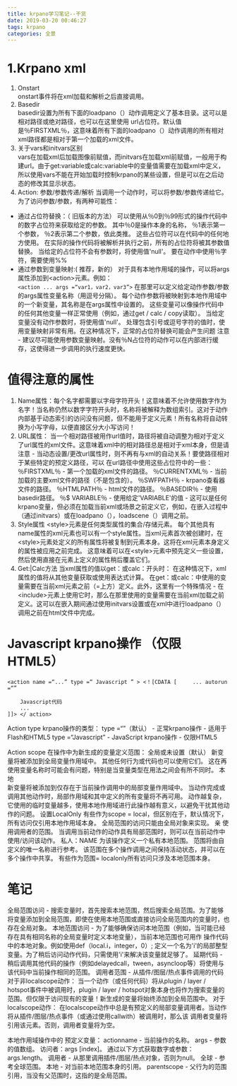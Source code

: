 ```yaml
---
title: krpano学习笔记--干货
date: 2019-03-20 00:46:27
tags: krpano
categories: 全景
---
```


# 1.Krpano xml
1.	Onstart  
onstart事件将在xml加载和解析之后直接调用。
2.	Basedir  
basedir设置为所有下面的loadpano（）动作调用定义了基本目录。这可以是相对路径或绝对路径，也可以在这里使用 url占位符。默认值是％FIRSTXML％，这意味着所有下面的loadpano（）动作调用的所有相对xml路径都是相对于第一个加载的xml文件。
3.	关于vars和initvars区别  
vars在加载xml后加载图像前赋值，而initvars在加载xml前赋值，一般用于构建url。由于get:variable或calc:variable中的变量值需要在加载xml中定义，所以使用vars不能在开始加载时控制krpano的某些设置，但是可以在之后动态的修改其显示状态。
4.	Action: 参数/参数传递/解析
当调用一个动作时，可以将参数/参数传递给它。
为了访问参数/参数，有两种可能性：
+ 通过占位符替换：（ 旧版本的方法）
	可以使用从％0到％99形式的操作代码中的数字占位符来获取给定的参数。
	其中％0是操作本身的名称， ％1表示第一个参数， ％2表示第二个参数，依此类推。
	这些占位符可以在代码中的任何地方使用。
	在实际的操作代码将被解析并执行之前，所有的占位符将被其参数值替换。
	当给定的占位符不会有参数时，将使用值'null'。
	要在动作中使用％字符，需要使用%%
+ 通过参数到变量映射:( 推荐，新的）
	对于具有本地作用域的操作，可以将args属性添加到<action\>元素。例如：  
	`<action ... args =“var1，var2，var3”>`
	在那里可以定义给定动作参数/参数的args属性变量名称（用逗号分隔）。
	每个动作参数将被映射到本地作用域中的一个新变量，其名称是在args属性中设置的。
	这些变量可以像操作代码中的任何其他变量一样正常使用（例如，通过get / calc / copy读取）。
	当给定变量没有动作参数时，将使用值'null'。
	处理包含引号或逗号字符的值时，使用变量映射非常有用。在这种情况下，正常的占位符替换可能会产生问题
	注意 - 建议尽可能使用参数变量映射。没有％N占位符的动作可以在内部进行缓存，这使得进一步调用的执行速度更快。

# 值得注意的属性
1.	Name属性：每个名字都需要以字母字符开头！这意味着不允许使用数字作为名字！当名称仍然以数字字符开头时，名称将被解释为数组索引。这对于动作内部基于动态索引的访问没有问题，但不能用于定义元素！所有名称将自动转换为小写字母，以便直接区分大小写访问！
2.	URL属性：
当一个相对路径被用作url值时，路径将被自动调整为相对于定义了url属性的xml文件。这意味着xml中的相对路径总是相对于xml本身，但是请注意 - 当动态设置/更改url属性时，则不再有与xml的自动关系！要使路径相对于某些特定的预定义路径，可以 在url路径中使用这些占位符中的一些：
％FIRSTXML％ - 第一个加载的xml文件的路径。
％CURRENTXML％ - 当前加载的主要xml文件的路径（不是包含的）。
％SWFPATH％ - krpano查看器文件的路径。
％HTMLPATH％ - html文件的路径。
％BASEDIR％ - 使用basedir路径。
％$ VARIABLE％ - 使用给定'VARIABLE'的值 - 这可以是任何krpano变量，但必须在加载当前xml或场景之前定义它，例如，在嵌入过程中（通过initvars）或在loadpano（），loadscene（）调用之前。
3.	Style属性
<style\>元素是任何类型属性的集合/存储元素。
每个其他具有name属性的xml元素也可以有一个style属性。当xml元素首次被创建时，在<style\>元素处定义的所有属性将被复制到元素本身。这将在xml元素本身定义的属性被应用之前完成。
这意味着可以在<style\>元素中预先定义一些设置，然后使用直接在元素上定义的属性稍后覆盖它们。
4.	Get:|Calc方法
当xml属性的值以get：或calc：开头时：
在这种情况下，xml属性的值将从其他变量获取或使用表达式计算。
在get：或calc：中使用的变量需要在当前xml元素之前（=上方）定义。此外，这里有一个特殊情况 - 在<include\>元素上使用它时，那么在那里使用的变量需要在当前xml加载之前定义。这可以在嵌入期间通过使用initvars设置或在xml中进行loadpano（）调用之前在html文件中完成。


# Javascript krpano操作 （仅限HTML5）
```
<action name =“...” type =“ Javascript ” > <！[CDATA [     ... autorun =“”

    Javascript代码
    ... 
]]> </ action>
```
Action type krpano操作的类型：
type =“”（默认） - 正常krpano操作 - 适用于Flash和HTML5
type =“Javascript” - JavaScript krpano操作 - 仅限HTML5

Action scope
在操作中为新生成的变量定义范围：
全局或未设置（默认）
新变量将被添加到全局变量作用域中。
其他任何行为或代码也可以使用它们。
这在再使用变量名称时可能会有问题，特别是当变量类型在用法之间会有所不同时。
本地  
新变量将被添加到仅存在于当前操作调用中的局部变量作用域中。
当动作完成或调用其他动作时，局部作用域和其中定义的所有变量将不再可用。
动作越复杂，它使用的临时变量越多，使用本地作用域进行此操作越有意义，以避免干扰其他动作的问题。
设置LocalOnly
有些作为scope = local，但区别在于，默认情况下，所有访问仅引用本地作用域本身。
全局范围的访问只能由全局对象来实现。
亲
使用调用者的范围。
当调用当前动作的动作具有局部范围时，则可以在当前动作中使用/访问该动作。
私人：NAME
为该操作定义一个私有本地范围。
范围将由自定义的唯一名称进行参考。
该范围在多个操作调用之间保持活动状态，并可以在多个操作中共享。
有些作为范围= localonly所有访问只涉及本地范围本身。

# 笔记
全局范围访问 - 搜索变量时，首先搜索本地范围，然后搜索全局范围。为了能够将变量添加到全局范围，即使在使用本地范围或直接访问全局范围内的变量时，也存在全局对象。
本地范围访问 - 为了能够确保访问本地范围（例如，当可能已经存在具有相同名称的全局变量时定义本地变量），当前本地范围也可用作 操作代码中的本地对象。例如使用def（local.i，integer，0）; 定义一个名为'i'的局部整型变量。为了稍后访问动作代码，只需使用'i'来解决该变量就足够了。
延期代码 - 稍后调用其他代码的操作（例如delayedcall，tween，asyncloop等）将使用与该代码中当前操作相同的范围。
调用者范围 - 从插件/图层/热点事件调用的代码
对于非localscope动作：
当一个动作（或任何代码）将从plugin / layer / hotspot事件中被调用时，plugin / layer / hotspot对象本身也将作为搜索变量的范围。但仅限于访问现有的变量！新生成的变量将始终添加到全局范围中。
对于localscope动作：
在localscope动作中总是有预定义的局部变量调用者。当动作将从插件/图层/热点事件（或通过使用callwith）被调用时，那么该 调用者变量将引用该元素。否则，调用者变量将为空。

本地作用域操作中的 预定义变量：
actionname - 当前操作的名称。
args - 参数的值数组。
访问者：args [index]。
通过以下方式获取数字或参数：args.length。
调用者 - 从那里调用插件/图层/热点对象，否则为null。
全球 - 参考全球范围。
本地 - 对当前本地范围本身的引用。
parentscope - 父行为的范围引用，当没有父范围时，这指的是全局范围。

